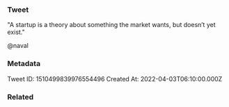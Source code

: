 ### Tweet
"A startup is a theory about something the market wants, but doesn’t yet exist."

@naval

### Metadata
Tweet ID: 1510499839976554496
Created At: 2022-04-03T06:10:00.000Z

### Related


